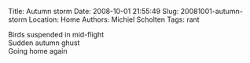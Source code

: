 Title: Autumn storm
Date: 2008-10-01 21:55:49
Slug: 20081001-autumn-storm
Location: Home
Authors: Michiel Scholten
Tags: rant

<p>Birds suspended in mid-flight<br />
Sudden autumn ghust<br />
Going home again</p>
